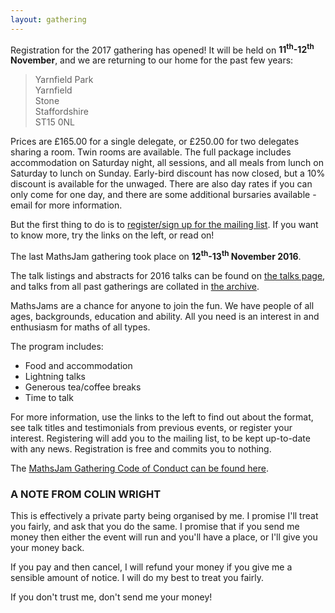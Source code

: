 ```yaml
---
layout: gathering
---
```


Registration for the 2017 gathering has opened!  It will be held on **11<sup>th</sup>-12<sup>th</sup> November**, and we are returning to our home for the past few years:

> Yarnfield Park  
> Yarnfield  
> Stone  
> Staffordshire  
> ST15 0NL  

Prices are £165.00 for a single delegate, or £250.00 for two delegates sharing a room.  Twin rooms are available.  The full package includes accommodation on Saturday night, all sessions, and all meals from lunch on Saturday to lunch on Sunday.  Early-bird discount has now closed, but a 10% discount is available for the unwaged. There are also day rates if you can only come for one day, and there are some additional bursaries available - email for more information.

But the first thing to do is to [register/sign up for the mailing list](http://www.solipsys.co.uk/MathsJamRegister.html).  If you want to know more, try the links on the left, or read on!

The last MathsJam gathering took place on **12<sup>th</sup>-13<sup>th</sup> November 2016**. 

The talk listings and abstracts for 2016 talks can be found on [the talks page]({{site.url}}/gathering/archive/2016), and talks from all past gatherings are collated in [the archive]({{site.url}}/gathering/archive).

MathsJams are a chance for anyone to join the fun. We have people of all ages, backgrounds, education and ability. All you need is an interest in and enthusiasm for maths of all types.

The program includes:

* Food and accommodation
* Lightning talks
* Generous tea/coffee breaks
* Time to talk

For more information, use the links to the left to find out about the format, see talk titles and testimonials from previous events, or register your interest. Registering will add you to the mailing list, to be kept up-to-date with any news. Registration is free and commits you to nothing.

The [MathsJam Gathering Code of Conduct can be found here](https://mathsjam.com/gathering/MJGCoC.pdf).

### A NOTE FROM COLIN WRIGHT

This is effectively a private party being organised by me. I promise I'll treat you fairly, and ask that you do the same. I promise that if you send me money then either the event will run and you'll have a place, or I'll give you your money back.

If you pay and then cancel, I will refund your money if you give me a sensible amount of notice. I will do my best to treat you fairly.

If you don't trust me, don't send me your money!
